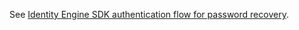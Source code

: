 See [Identity Engine SDK authentication flow for password recovery](#identity-engine-sdk-authentication-flow-for-password-recovery).